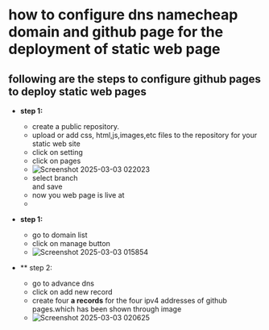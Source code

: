 # **how to configure dns namecheap domain and github page for the deployment of static web page**
## **following are the steps to configure github pages to deploy static web pages**
- **step 1:**
  - create a public repository.
  - upload or add css, html,js,images,etc files to the repository for your static web site
  - click on setting
  - click on pages
  - ![Screenshot 2025-03-03 022023](https://github.com/user-attachments/assets/db833a32-d952-41bc-91bd-fb8d6c8d63e0)
  - select branch <main > and save
  - now you web page is live at <url>
  -

- **step 1:**
  - go to domain list 
  - click on manage button
  - ![Screenshot 2025-03-03 015854](https://github.com/user-attachments/assets/27f66560-9554-4c91-8d87-6681b6a15293)
- ** step 2:
   - go to advance dns
   - click on add new record
   - create four **a records** for the four ipv4 addresses of github pages.which has been shown through image
   - ![Screenshot 2025-03-03 020625](https://github.com/user-attachments/assets/56a236af-fc57-4056-8fff-bcd0d9137a0f)
